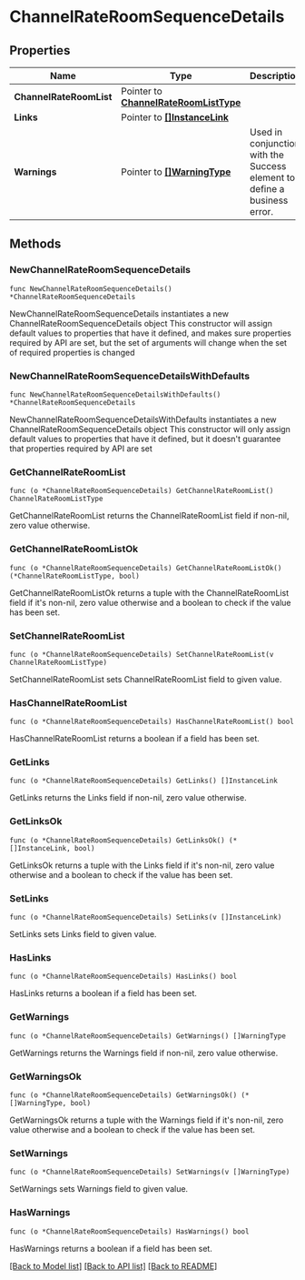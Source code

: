 # ChannelRateRoomSequenceDetails

## Properties

Name | Type | Description | Notes
------------ | ------------- | ------------- | -------------
**ChannelRateRoomList** | Pointer to [**ChannelRateRoomListType**](ChannelRateRoomListType.md) |  | [optional] 
**Links** | Pointer to [**[]InstanceLink**](InstanceLink.md) |  | [optional] 
**Warnings** | Pointer to [**[]WarningType**](WarningType.md) | Used in conjunction with the Success element to define a business error. | [optional] 

## Methods

### NewChannelRateRoomSequenceDetails

`func NewChannelRateRoomSequenceDetails() *ChannelRateRoomSequenceDetails`

NewChannelRateRoomSequenceDetails instantiates a new ChannelRateRoomSequenceDetails object
This constructor will assign default values to properties that have it defined,
and makes sure properties required by API are set, but the set of arguments
will change when the set of required properties is changed

### NewChannelRateRoomSequenceDetailsWithDefaults

`func NewChannelRateRoomSequenceDetailsWithDefaults() *ChannelRateRoomSequenceDetails`

NewChannelRateRoomSequenceDetailsWithDefaults instantiates a new ChannelRateRoomSequenceDetails object
This constructor will only assign default values to properties that have it defined,
but it doesn't guarantee that properties required by API are set

### GetChannelRateRoomList

`func (o *ChannelRateRoomSequenceDetails) GetChannelRateRoomList() ChannelRateRoomListType`

GetChannelRateRoomList returns the ChannelRateRoomList field if non-nil, zero value otherwise.

### GetChannelRateRoomListOk

`func (o *ChannelRateRoomSequenceDetails) GetChannelRateRoomListOk() (*ChannelRateRoomListType, bool)`

GetChannelRateRoomListOk returns a tuple with the ChannelRateRoomList field if it's non-nil, zero value otherwise
and a boolean to check if the value has been set.

### SetChannelRateRoomList

`func (o *ChannelRateRoomSequenceDetails) SetChannelRateRoomList(v ChannelRateRoomListType)`

SetChannelRateRoomList sets ChannelRateRoomList field to given value.

### HasChannelRateRoomList

`func (o *ChannelRateRoomSequenceDetails) HasChannelRateRoomList() bool`

HasChannelRateRoomList returns a boolean if a field has been set.

### GetLinks

`func (o *ChannelRateRoomSequenceDetails) GetLinks() []InstanceLink`

GetLinks returns the Links field if non-nil, zero value otherwise.

### GetLinksOk

`func (o *ChannelRateRoomSequenceDetails) GetLinksOk() (*[]InstanceLink, bool)`

GetLinksOk returns a tuple with the Links field if it's non-nil, zero value otherwise
and a boolean to check if the value has been set.

### SetLinks

`func (o *ChannelRateRoomSequenceDetails) SetLinks(v []InstanceLink)`

SetLinks sets Links field to given value.

### HasLinks

`func (o *ChannelRateRoomSequenceDetails) HasLinks() bool`

HasLinks returns a boolean if a field has been set.

### GetWarnings

`func (o *ChannelRateRoomSequenceDetails) GetWarnings() []WarningType`

GetWarnings returns the Warnings field if non-nil, zero value otherwise.

### GetWarningsOk

`func (o *ChannelRateRoomSequenceDetails) GetWarningsOk() (*[]WarningType, bool)`

GetWarningsOk returns a tuple with the Warnings field if it's non-nil, zero value otherwise
and a boolean to check if the value has been set.

### SetWarnings

`func (o *ChannelRateRoomSequenceDetails) SetWarnings(v []WarningType)`

SetWarnings sets Warnings field to given value.

### HasWarnings

`func (o *ChannelRateRoomSequenceDetails) HasWarnings() bool`

HasWarnings returns a boolean if a field has been set.


[[Back to Model list]](../README.md#documentation-for-models) [[Back to API list]](../README.md#documentation-for-api-endpoints) [[Back to README]](../README.md)


